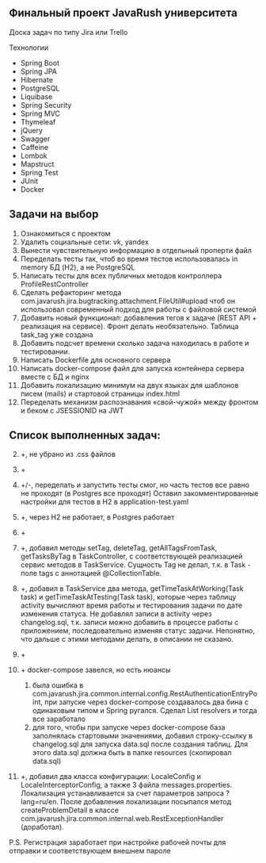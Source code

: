 ## Финальный проект JavaRush университета

Доска задач по типу Jira или Trello

Технологии
- Spring Boot
- Spring JPA
- Hibernate
- PostgreSQL
- Liquibase
- Spring Security
- Spring MVC
- Thymeleaf
- jQuery
- Swagger
- Caffeine
- Lombok
- Mapstruct
- Spring Test
- JUnit
- Docker

## Задачи на выбор

1) Ознакомиться с проектом
2) Удалить социальные сети: vk, yandex
3) Вынести чувствительную информацию в отдельный проперти файл
4) Переделать тесты так, чтоб во время тестов использовалась in memory БД (H2), а не PostgreSQL
5) Написать тесты для всех публичных методов контроллера ProfileRestController
6) Сделать рефакторинг метода com.javarush.jira.bugtracking.attachment.FileUtil#upload чтоб он использовал современный подход для работы с файловой системой
7) Добавить новый функционал: добавления тегов к задаче (REST API + реализация на сервисе). Фронт делать необязательно. Таблица task_tag уже создана
8) Добавить подсчет времени сколько задача находилась в работе и тестировании.
9) Написать Dockerfile для основного сервера 
10) Написать docker-compose файл для запуска контейнера сервера вместе с БД и nginx
11) Добавить локализацию минимум на двух языках для шаблонов писем (mails) и стартовой страницы index.html
12) Переделать механизм распознавания «свой-чужой» между фронтом и беком с JSESSIONID на JWT

## Список выполненных задач:

2) \+, не убрано из .css файлов

3) \+

4) +/-, переделать и запустить тесты смог, но часть тестов все равно не проходят (в Postgres все проходят)
Оставил закомментированные настройки для тестов в H2 в application-test.yaml

5) \+, через H2 не работает, в Postgres работает

6) \+

7) \+, добавил методы setTag, deleteTag, getAllTagsFromTask, getTasksByTag в TaskController, с соответствующей реализацией
сервис методов в TaskService. Сущность Tag не делал, т.к. в Task - поле tags с аннотацией @CollectionTable.

8) \+, добавил в TaskService два метода, getTimeTaskAtWorking(Task task) и getTimeTaskAtTesting(Task task), которые 
через таблицу activity вычисляют время работы и тестирования задачи по дате изменения статуса. Не добавлял записи в activity
через changelog.sql, т.к. записи можно добавить в процессе работы с приложением, последовательно изменяя статус задачи.
Непонятно, что дальше с этими методами делать, в описании не сказано.

9) \+

10) \+ docker-compose завелся, но есть нюансы
    1. была ошибка в com.javarush.jira.common.internal.config.RestAuthenticationEntryPoint, при запуске через
    docker-compose создавалось два бина с одинаковым типом и Spring ругался.
    Сделал List<HandlerExceptionResolver> resolvers и тогда все заработало
    2. для того, чтобы при запуске через docker-compose база заполнялась стартовыми значениями, добавил строку-ссылку
    в changelog.sql для запуска data.sql после создания таблиц. Для этого data.sql должна быть в папке resources
    (скопировал data.sql)
    
11) \+, добавил два класса конфигурации: LocaleConfig и LocaleInterceptorConfig, а также 3 файла messages.properties.
    Локализация устанавливается за счет параметров запроса ?lang=ru/en.
    После добавления локализации посыпался метод createProblemDetail в классе 
    com.javarush.jira.common.internal.web.RestExceptionHandler (доработал).

P.S. Регистрация заработает при настройке рабочей почты для отправки и соответствующем внешнем пароле


